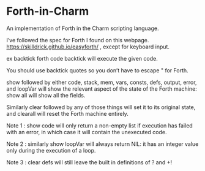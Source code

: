# Forth-in-Charm
An implementation of Forth in the Charm scripting language.

I’ve followed the spec for Forth I found on this webpage. https://skilldrick.github.io/easyforth/ , except for keyboard input.

ex backtick forth code backtick will execute the given code.

You should use backtick quotes so you don’t have to escape " for Forth.

show followed by either code, stack, mem, vars, consts, defs, output, error, and loopVar will show the relevant aspect of the state of the Forth machine: show all will show all the fields.

Similarly clear followed by any of those things will set it to its original state, and clearall will reset the Forth machine entirely.

Note 1 : show code will only return a non-empty list if execution has failed with an error, in which case it will contain the unexecuted code.

Note 2 : similarly show loopVar will always return NIL: it has an integer value only during the execution of a loop.

Note 3 : clear defs will still leave the built in definitions of ? and +!
